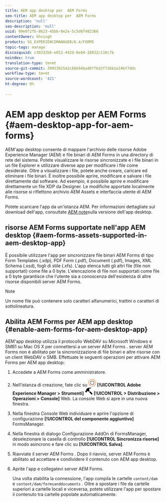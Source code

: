 ```yaml
---
title: AEM app desktop per  AEM Forms
seo-title: AEM app desktop per  AEM Forms
description: 'null'
seo-description: 'null'
uuid: 99e0f2fb-8623-45bb-8e2e-5c5d6f482366
contentOwner: khsingh
products: SG_EXPERIENCEMANAGER/6.4/FORMS
topic-tags: manage
discoiquuid: c30332b6-e012-442d-8e84-28832c116c7b
noindex: true
translation-type: tm+mt
source-git-commit: 3995381542c86694bad6ff6d3f726b1e24bf7ddc
workflow-type: tm+mt
source-wordcount: '421'
ht-degree: 0%

---
```



# AEM app desktop per  AEM Forms {#aem-desktop-app-for-aem-forms}

AEM&#39;app desktop consente di mappare l&#39;archivio delle risorse Adobe Experience Manager (AEM) e  file binari di AEM Forms in una directory di rete del sistema. Potete visualizzare le risorse sincronizzate e i file binari in un file Explorer e utilizzare diverse app per modificare i file come desiderate. Oltre a visualizzare i file, potete anche creare, caricare ed eliminare i file binari. È inoltre possibile aprire, modificare e salvare i file direttamente dal software. Ad esempio, è possibile aprire e modificare direttamente un file XDP da Designer. Le modifiche apportate localmente alle risorse si riflettono  archivio AEM Assets e  interfaccia utente di AEM Forms.

Potete scaricare l&#39;app da un&#39;istanza AEM. Per informazioni dettagliate sul download dell&#39;app, consultate [AEM note](https://helpx.adobe.com/experience-manager/desktop-app/release-notes.html)sulla versione dell&#39;app desktop.

##  risorse AEM Forms supportate nell&#39;app AEM desktop {#aem-forms-assets-supported-in-aem-desktop-app}

È possibile utilizzare l&#39;app per sincronizzare  file binari AEM Forms di tipo Form Templates (.xdp), PDF Form (.pdf), Document (.pdf), Images, XML Schema (.xsd), fogli di stile (.xfs). L&#39;app elenca tutti gli altri file (file non supportati) come file a 0 byte. L&#39;elencazione di file non supportati come file a 0 byte garantisce che l&#39;utente sia a conoscenza dell&#39;esistenza di altre risorse disponibili  server AEM Forms.

>[!NOTE]
>
>Un nome file può contenere solo caratteri alfanumerici, trattini o caratteri di sottolineatura.

## Abilita  AEM Forms per AEM app desktop {#enable-aem-forms-for-aem-desktop-app}

AEM&#39;app desktop utilizza il protocollo WebDAV su Microsoft Windows e SMB1 su Mac OS X per connettersi a un server AEM Forms .  server AEM Forms non è abilitato per la sincronizzazione di file binari e altre risorse con un client WebDAV o SMB. Effettuate le seguenti operazioni per attivare  AEM Forms per AEM app desktop:

1. Accedete a  AEM Forms come amministratore.
1. Nell’istanza di creazione, fate clic su ![adobeexperienceemanager](assets/adobeexperiencemanager.png) **[!UICONTROL Adobe Experience Manager > Strumenti]** ![martello](assets/hammer.png) **[!UICONTROL > Distribuzione > Operazioni > Console]** Web. La console Web si apre in una nuova finestra.
1. Nella finestra Console Web individuare e aprire l&#39;opzione di configurazione **[!UICONTROL del componente aggiuntivo]** FormsManager.
1. Nella finestra di dialogo Configurazione AddOn di FormsManager, deselezionare la casella di controllo **[!UICONTROL Sincronizza risorse]** in modo asincrono e fare clic su **[!UICONTROL Salva]**.
1. Riavviate il server AEM Forms . Dopo il riavvio,  server AEM Forms è abilitato ad accettare e condividere il contenuto con AEM app desktop.
1. Aprite l&#39;app e collegatevi  server AEM Forms.

   Una volta stabilita la connessione, l&#39;app compila le cartelle `content/dam` e `content/dam/formsanddocuments` . Oltre a spostare i file da cartelle superiori a cartelle locali e viceversa, potete utilizzare l&#39;app per spostare il contenuto tra cartelle popolate automaticamente.

